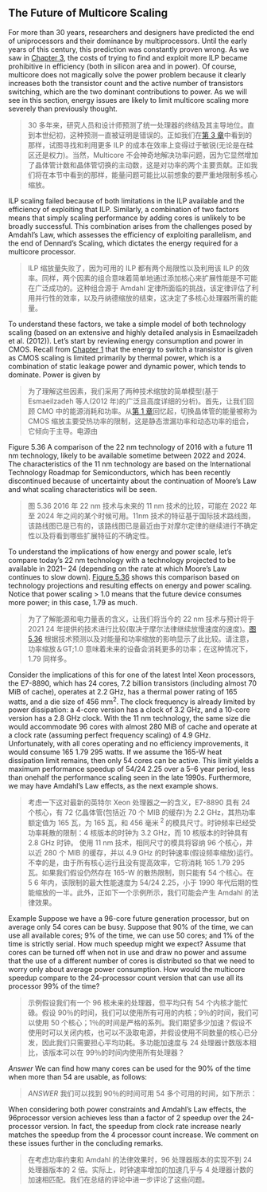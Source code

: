 ## The Future of Multicore Scaling

For more than 30 years, researchers and designers have predicted the end of uniprocessors and their dominance by multiprocessors. Until the early years of this century, this prediction was constantly proven wrong. As we saw in [Chapter 3](#_bookmark93), the costs of trying to find and exploit more ILP became prohibitive in efficiency (both in silicon area and in power). Of course, multicore does not magically solve the power problem because it clearly increases both the transistor count and the active number of transistors switching, which are the two dominant contributions to power. As we will see in this section, energy issues are likely to limit multicore scaling more severely than previously thought.

> 30 多年来，研究人员和设计师预测了统一处理器的终结及其主导地位。直到本世纪初，这种预测一直被证明是错误的。正如我们在[第 3 章](#_bookmark93)中看到的那样，试图寻找和利用更多 ILP 的成本在效率上变得过于敏锐(无论是在硅区还是权力)。当然，Multicore 不会神奇地解决功率问题，因为它显然增加了晶体管计数和晶体管切换的主动数，这是对功率的两个主要贡献。正如我们将在本节中看到的那样，能量问题可能比以前想象的要严重地限制多核心缩放。

ILP scaling failed because of both limitations in the ILP available and the efficiency of exploiting that ILP. Similarly, a combination of two factors means that simply scaling performance by adding cores is unlikely to be broadly successful. This combination arises from the challenges posed by Amdahl’s Law, which assesses the efficiency of exploiting parallelism, and the end of Dennard’s Scaling, which dictates the energy required for a multicore processor.

> ILP 缩放量失败了，因为可用的 ILP 都有两个局限性以及利用该 ILP 的效率。同样，两个因素的组合意味着简单地通过添加核心来扩展性能是不可能在广泛成功的。这种组合源于 Amdahl 定律所面临的挑战，该定律评估了利用并行性的效率，以及丹纳德缩放的结束，这决定了多核心处理器所需的能量。

To understand these factors, we take a simple model of both technology scaling (based on an extensive and highly detailed analysis in Esmaeilzadeh et al. (2012)). Let’s start by reviewing energy consumption and power in CMOS. Recall from [Chapter 1](#_bookmark2) that the energy to switch a transistor is given as CMOS scaling is limited primarily by thermal power, which is a combination of static leakage power and dynamic power, which tends to dominate. Power is given by

> 为了理解这些因素，我们采用了两种技术缩放的简单模型(基于 Esmaeilzadeh 等人(2012 年)的广泛且高度详细的分析)。首先，让我们回顾 CMO 中的能源消耗和功率。从[第 1 章](#_bookmark2)回忆起，切换晶体管的能量被称为 CMOS 缩放主要受热功率的限制，这是静态泄漏功率和动态功率的组合，它倾向于主导。电源由

Figure 5.36 A comparison of the 22 nm technology of 2016 with a future 11 nm technology, likely to be available sometime between 2022 and 2024. The characteristics of the 11 nm technology are based on the International Technology Roadmap for Semiconductors, which has been recently discontinued because of uncertainty about the continuation of Moore’s Law and what scaling characteristics will be seen.

> 图 5.36 2016 年 22 nm 技术与未来的 11 nm 技术的比较，可能在 2022 年至 2024 年之间的某个时候可用。11nm 技术的特征基于国际技术路线图，该路线图已是已有的，该路线图已是最近由于对摩尔定律的继续进行不确定性以及将看到哪些扩展特征的不确定性。

To understand the implications of how energy and power scale, let’s compare today’s 22 nm technology with a technology projected to be available in 2021– 24 (depending on the rate at which Moore’s Law continues to slow down). [Figure 5.36](#_bookmark260) shows this comparison based on technology projections and resulting effects on energy and power scaling. Notice that power scaling &gt; 1.0 means that the future device consumes more power; in this case, 1.79 as much.

> 为了了解能源和电力量表的含义，让我们将当今的 22 nm 技术与预计将于 2021 24 年提供的技术进行比较(取决于摩尔法律继续放慢速度的速度)。[图 5.36](#_bookmark260) 根据技术预测以及对能量和功率缩放的影响显示了此比较。请注意，功率缩放＆GT;1.0 意味着未来的设备会消耗更多的功率；在这种情况下，1.79 同样多。

Consider the implications of this for one of the latest Intel Xeon processors, the E7-8890, which has 24 cores, 7.2 billion transistors (including almost 70 MiB of cache), operates at 2.2 GHz, has a thermal power rating of 165 watts, and a die size of 456 mm<sup>2</sup>. The clock frequency is already limited by power dissipation: a 4-core version has a clock of 3.2 GHz, and a 10-core version has a 2.8 GHz clock. With the 11 nm technology, the same size die would accommodate 96 cores with almost 280 MiB of cache and operate at a clock rate (assuming perfect frequency scaling) of 4.9 GHz. Unfortunately, with all cores operating and no efficiency improvements, it would consume 165 1.79 295 watts. If we assume the 165-W heat dissipation limit remains, then only 54 cores can be active. This limit yields a maximum performance speedup of 54/24 2.25 over a 5–6 year period, less than onehalf the performance scaling seen in the late 1990s. Furthermore, we may have Amdahl’s Law effects, as the next example shows.

> 考虑一下这对最新的英特尔 Xeon 处理器之一的含义，E7-8890 具有 24 个核心，有 72 亿晶体管(包括近 70 个 MIB 的缓存)为 2.2 GHz，其热功率额定值为 165 瓦，为 165 瓦，和 456 毫米<sup> 2 </sup>的模具尺寸。时钟频率已经受功率耗散的限制：4 核版本的时钟为 3.2 GHz，而 10 核版本的时钟具有 2.8 GHz 时钟。
> 使用 11 nm 技术，相同尺寸的模具将容纳 96 个核心，并以近 280 个 MIB 的缓存，并以 4.9 GHz 的时钟速率(假设频率缩放)运行。不幸的是，由于所有核心运行且没有提高效率，它将消耗 165 1.79 295 瓦。如果我们假设仍然存在 165-W 的散热限制，则只能有 54 个核心。在 5 6 年内，该限制的最大性能速度为 54/24 2.25，小于 1990 年代后期的性能缩放的一半。此外，正如下一个示例所示，我们可能会产生 Amdahl 的法律效果。

Example Suppose we have a 96-core future generation processor, but on average only 54 cores can be busy. Suppose that 90% of the time, we can use all available cores; 9% of the time, we can use 50 cores; and 1% of the time is strictly serial. How much speedup might we expect? Assume that cores can be turned off when not in use and draw no power and assume that the use of a different number of cores is distributed so that we need to worry only about average power consumption. How would the multicore speedup compare to the 24-processor count version that can use all its processor 99% of the time?

> 示例假设我们有一个 96 核未来的处理器，但平均只有 54 个内核才能忙碌。假设 90％的时间，我们可以使用所有可用的内核；9％的时间，我们可以使用 50 个核心；1％的时间是严格的系列。我们期望多少加速？假设不使用时可以关闭内核，也可以不汲取电源，并假设使用不同数量的核心已分发，因此我们只需要担心平均功耗。多功能加速度与 24 处理器计数版本相比，该版本可以在 99％的时间内使用所有处理器？

_Answer_ We can find how many cores can be used for the 90% of the time when more than 54 are usable, as follows:

> _ANSWER_ 我们可以找到 90％的时间可用 54 多个可用的时间，如下所示：

When considering both power constraints and Amdahl’s Law effects, the 96processor version achieves less than a factor of 2 speedup over the 24-processor version. In fact, the speedup from clock rate increase nearly matches the speedup from the 4 processor count increase. We comment on these issues further in the concluding remarks.

> 在考虑功率约束和 Amdahl 的法律效果时，96 处理器版本的实现不到 24 处理器版本的 2 倍。实际上，时钟速率增加的加速几乎与 4 处理器计数的加速相匹配。我们在总结的评论中进一步评论了这些问题。
